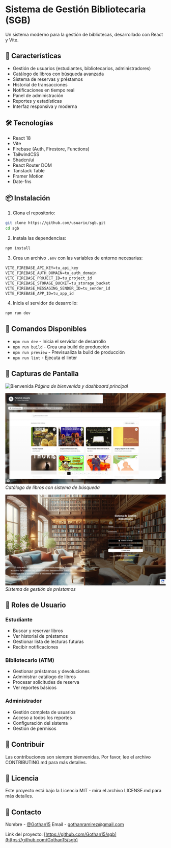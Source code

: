 # Sistema de Gestión Bibliotecaria (SGB)

Un sistema moderno para la gestión de bibliotecas, desarrollado con React y Vite.

## 🚀 Características

- Gestión de usuarios (estudiantes, bibliotecarios, administradores)
- Catálogo de libros con búsqueda avanzada
- Sistema de reservas y préstamos
- Historial de transacciones
- Notificaciones en tiempo real
- Panel de administración
- Reportes y estadísticas
- Interfaz responsiva y moderna

## 🛠️ Tecnologías

- React 18
- Vite
- Firebase (Auth, Firestore, Functions)
- TailwindCSS
- Shadcn/ui
- React Router DOM
- Tanstack Table
- Framer Motion
- Date-fns

## 📦 Instalación

1. Clona el repositorio:

```bash
git clone https://github.com/usuario/sgb.git
cd sgb
```

2. Instala las dependencias:

```bash
npm install
```

3. Crea un archivo `.env` con las variables de entorno necesarias:

```env
VITE_FIREBASE_API_KEY=tu_api_key
VITE_FIREBASE_AUTH_DOMAIN=tu_auth_domain
VITE_FIREBASE_PROJECT_ID=tu_project_id
VITE_FIREBASE_STORAGE_BUCKET=tu_storage_bucket
VITE_FIREBASE_MESSAGING_SENDER_ID=tu_sender_id
VITE_FIREBASE_APP_ID=tu_app_id
```

4. Inicia el servidor de desarrollo:

```bash
npm run dev
```

## 🔧 Comandos Disponibles

- `npm run dev` - Inicia el servidor de desarrollo
- `npm run build` - Crea una build de producción
- `npm run preview` - Previsualiza la build de producción
- `npm run lint` - Ejecuta el linter

## 📱 Capturas de Pantalla

![Bienvenida](/screenshots/welcome.png)
_Página de bienvenida y dashboard principal_

![Catálogo](/screenshots/catalog.png)
_Catálogo de libros con sistema de búsqueda_

![Préstamos](/screenshots/loans.png)
_Sistema de gestión de préstamos_

## 👥 Roles de Usuario

### Estudiante

- Buscar y reservar libros
- Ver historial de préstamos
- Gestionar lista de lecturas futuras
- Recibir notificaciones

### Bibliotecario (ATM)

- Gestionar préstamos y devoluciones
- Administrar catálogo de libros
- Procesar solicitudes de reserva
- Ver reportes básicos

### Administrador

- Gestión completa de usuarios
- Acceso a todos los reportes
- Configuración del sistema
- Gestión de permisos

## 🤝 Contribuir

Las contribuciones son siempre bienvenidas. Por favor, lee el archivo CONTRIBUTING.md para más detalles.

## 📄 Licencia

Este proyecto está bajo la Licencia MIT - mira el archivo LICENSE.md para más detalles.

## 📧 Contacto

Nombre - [@Gothan15](https://twitter.com/Gothan15)
Email - gothanramirez@gmail.com

Link del proyecto: [https://github.com/Gothan15/sgb](https://github.com/Gothan15/sgb)
